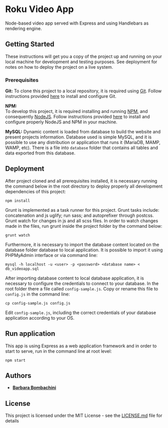 # Roku Video App
Node-based video app served with Express and using Handlebars as rendering engine.

## Getting Started

These instructions will get you a copy of the project up and running on your local machine for development and testing purposes. See deployment for notes on how to deploy the project on a live system.

### Prerequisites

**Git:**
To clone this project to a local repository, it is required using [Git](https://git-scm.com/). Follow instructions provided [here](https://git-scm.com/downloads) to install and configure Git.

**NPM:**    
To develop this project, it is required installing and running [NPM](https://www.npmjs.com/), and consequently [NodeJS](https://nodejs.org/en/). Follow instructions provided [here](https://nodejs.org/en/download/) to install and configure properly NodeJS and NPM in your machine.

**MySQL:**
Dynamic content is loaded from database to build the website and present projects information. Database used is simple MySQL, and it is possible to use any distribution or application that runs it (MariaDB, MAMP, WAMP, etc). There is a file into <code>database</code> folder that contains all tables and data exported from this database.

## Deployment

After project cloned and all prerequisites installed, it is necessary running the command below in the root directory to deploy properly all development dependencies of this project:

```
npm install
```

Grunt is implemented as a task runner for this project. Grunt tasks include: concatenation and js uglify; run sass; and autoprefixer through postcss. Grunt watch for changes in js and all scss files. In order to watch changes made in the files, run grunt inside the project folder by the command below:

```
grunt watch
```

Furthermore, it is necessary to import the database content located on the database folder database to local application. It is possible to import it using PHPMyAdmin interface or via command line:

```
mysql -h localhost -u <user> -p <password> <database name> < db_videoapp.sql
```

After importing database content to local database application, it is necessary to configure the credentials to connect to your database. In the root folder there a file called <code>config-sample.js</code>. Copy or rename this file to <code>config.js</code> in the command line:

```
cp config-sample.js config.js
```

Edit <code>config-sample.js</code>, including the correct credentials of your database application according to your OS.

## Run application

This app is using Express as a web application framework and in order to start to serve, run in the command line at root level:

```
npm start

```

## Authors

* [**Barbara Bombachini**](https://github.com/bbombachini)  

## License

This project is licensed under the MIT License - see the [LICENSE.md](LICENSE.md) file for details
